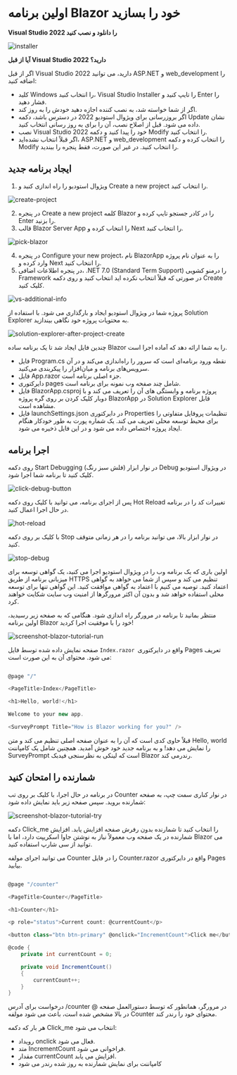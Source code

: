 # اولین برنامه Blazor خود را بسازید


**Visual Studio 2022 را دانلود و نصب کنید**

![installer](installer.png)

**آیا از قبل Visual Studio 2022 دارید؟**

اگر از قبل Visual Studio 2022 دارید، می توانید ASP.NET و web_development را اضافه کنید:

- کلید Windows را انتخاب کنید، Visual Studio Installer را تایپ کنید و Enter را فشار دهید.
- اگر از شما خواسته شد، به نصب کننده اجازه دهید خودش را به روز کند.
- اگر بروزرسانی برای ویژوال استودیو 2022 در دسترس باشد، دکمه Update نشان داده می شود. قبل از اصلاح نصب، آن را برای به روز رسانی انتخاب کنید.
- نصب Visual Studio 2022 خود را پیدا کنید و دکمه Modify را انتخاب کنید.
- اگر قبلاً انتخاب نشده‌اید، ASP.NET و web_development را انتخاب کرده و دکمه Modify را انتخاب کنید. در غیر این صورت، فقط پنجره را ببندید.

## ایجاد برنامه جدید

1. ویژوال استودیو را راه اندازی کنید و Create a new project را انتخاب کنید.

![create-project](create-project.png)

2. در پنجره Create a new project کلمه Blazor را در کادر جستجو تایپ کرده و Enter را بزنید.
3. قالب Blazor Server App را انتخاب کرده و Next را انتخاب کنید.

![pick-blazor](pick-blazor.png)

4. در پنجره Configure your new project، نام BlazorApp را به عنوان نام پروژه وارد کرده و Next را انتخاب کنید.
5. در پنجره اطلاعات اضافی، .NET 7.0 (Standard Term Support) را درمنو کشویی Framework در صورتی که قبلاً انتخاب نکرده اید انتخاب کنید و روی دکمه Create کلیک کنید.


![vs-additional-info](vs-additional-info.png)

پروژه شما در ویژوال استودیو ایجاد و بارگذاری می شود. با استفاده از Solution Explorer به محتویات پروژه خود نگاهی بیندازید.


![solution-explorer-after-project-create](solution-explorer-after-project-create.png)

چندین فایل ایجاد شد تا یک برنامه ساده Blazor را به شما ارائه دهد که آماده اجرا است.

- فایل Program.cs نقطه ورود برنامه‌ای است که سرور را راه‌اندازی می‌کند و در آن سرویس‌های برنامه و میان‌افزار را پیکربندی می‌کنید.
- فایل App.razor جزء اصلی برنامه است.
- دایرکتوری pages شامل چند صفحه وب نمونه برای برنامه است.
- فایل BlazorApp.csproj پروژه برنامه و وابستگی های آن را تعریف می کند و با دوبار کلیک کردن بر روی گره پروژه BlazorApp در Solution Explorer قابل مشاهده است.
- فایل launchSettings.json در دایرکتوری Properties تنظیمات پروفایل متفاوتی را برای محیط توسعه محلی تعریف می کند. یک شماره پورت به طور خودکار هنگام ایجاد پروژه اختصاص داده می شود و در این فایل ذخیره می شود.

## اجرا  برنامه

روی دکمه Start Debugging (فلش سبز رنگ) در نوار ابزار Debug در ویژوال استودیو کلیک کنید تا برنامه شما اجرا شود.


![click-debug-button](click-debug-button.png)

پس از اجرای برنامه، می توانید با کلیک روی دکمه Hot Reload تغییرات کد را در برنامه در حال اجرا اعمال کنید.

![hot-reload](hot-reload.png)

با کلیک بر روی دکمه Stop در نوار ابزار بالا، می توانید برنامه را در هر زمانی متوقف کنید.

![stop-debug](stop-debug.png)

اولین باری که یک برنامه وب را در ویژوال استودیو اجرا می کنید، یک گواهی توسعه برای میزبانی برنامه از طریق HTTPS تنظیم می کند و سپس از شما می خواهد به گواهی اعتماد کنید. توصیه می کنیم با اعتماد به گواهی موافقت کنید. این گواهی تنها برای توسعه محلی استفاده خواهد شد و بدون آن اکثر مرورگرها از امنیت وب سایت شکایت خواهند کرد.

منتظر بمانید تا برنامه در مرورگر راه اندازی شود. هنگامی که به صفحه زیر رسیدید، اولین برنامه Blazor خود را با موفقیت اجرا کردید!

![screenshot-blazor-tutorial-run](screenshot-blazor-tutorial-run.png)

صفحه نمایش داده شده توسط فایل `Index.razor `واقع در دایرکتوری Pages تعریف می شود. محتوای آن به این صورت است:

```C#

@page "/"

<PageTitle>Index</PageTitle>

<h1>Hello, world!</h1>

Welcome to your new app.

<SurveyPrompt Title="How is Blazor working for you?" />
```

قبلاً حاوی کدی است که آن را به عنوان صفحه اصلی تنظیم می کند و متن Hello, world را نمایش می دهد! و به برنامه جدید خود خوش آمدید. همچنین شامل یک کامپاننت SurveyPrompt است که لینکی به نظرسنجی فیدبک Blazor رندرمی کند.

## شمارنده را امتحان کنید

در برنامه در حال اجرا، با کلیک بر روی تب Counter در نوار کناری سمت چپ، به صفحه شمارنده بروید. سپس صفحه زیر باید نمایش داده شود:

![screenshot-blazor-tutorial-try](screenshot-blazor-tutorial-try.png)

دکمه Click_me را انتخاب کنید تا شمارنده بدون رفرش صفحه افزایش یابد. افزایش شمارنده در یک صفحه وب معمولاً نیاز به نوشتن جاوا اسکریپت دارد، اما با Blazor می توانید از سی شارپ استفاده کنید.

می توانید اجرای مولفه Counter را در فایل Counter.razor واقع در دایرکتوری Pages بیابید.

```C#

@page "/counter"

<PageTitle>Counter</PageTitle>

<h1>Counter</h1>

<p role="status">Current count: @currentCount</p>

<button class="btn btn-primary" @onclick="IncrementCount">Click me</button>

@code {
    private int currentCount = 0;

    private void IncrementCount()
    {
        currentCount++;
    }
}
```

درخواست برای آدرس /counter در مرورگر، همانطور که توسط دستورالعمل صفحه @ در بالا مشخص شده است، باعث می شود مولفه Counter محتوای خود را رندر کند.

هر بار که دکمه Click_me انتخاب می شود:

- رویداد onclick فعال می شود.
- متد IncrementCount فراخوانی می شود.
- مقدار currentCount افزایش می یابد.
- کامپاننت برای نمایش شمارنده به روز شده رندر می شود

